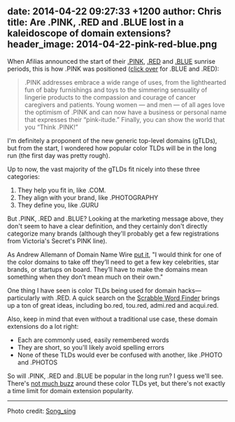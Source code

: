 date: 2014-04-22 09:27:33 +1200
author: Chris
title: Are .PINK, .RED and .BLUE lost in a kaleidoscope of domain extensions?
header_image: 2014-04-22-pink-red-blue.png
----

<!-- excerpt -->

When Afilias announced the start of their [.PINK](https://iwantmyname.com/domains/dot-pink), [.RED](https://iwantmyname.com/domains/dot-red) and [.BLUE](https://iwantmyname.com/domains/dot-blue) sunrise periods, this is how .PINK was positioned ([click over](http://finance.yahoo.com/news/afilias-adds-color-choice-internet-192000232.html) for .BLUE and .RED):

>.PINK addresses embrace a wide range of uses, from the lighthearted fun of baby furnishings and toys to the simmering sensuality of lingerie products to the compassion and courage of cancer caregivers and patients. Young women — and men — of all ages love the optimism of .PINK and can now have a business or personal name that expresses their “pink-itude.” Finally, you can show the world that you “Think .PINK!”

I'm definitely a proponent of the new generic top-level domains (gTLDs), but from the start, I wondered how popular color TLDs will be in the long run (the first day was pretty rough). 

<!-- /excerpt -->

Up to now, the vast majority of the gTLDs fit nicely into these three categories:

1. They help you fit in, like .COM. 
2. They align with your brand, like .PHOTOGRAPHY
3. They define you, like .GURU

But .PINK, .RED and .BLUE? Looking at the marketing message above, they don't seem to have a clear definition, and they certainly don't directly categorize many brands (although they'll probably get a few registrations from Victoria's Secret's PINK line). 

As Andrew Allemann of Domain Name Wire [put it](http://domainnamewire.com/2014/04/18/afilias-new-top-level-domain-names-have-very-slow-first-day/), "I would think for one of the color domains to take off they’ll need to get a few key celebrities, star brands, or startups on board. They’ll have to make the domains mean something when they don’t mean much on their own."

One thing I have seen is color TLDs being used for domain hacks—particularly with .RED. A quick search on the [Scrabble Word Finder](http://www.scrabblefinder.com/ends-with/red/) brings up a ton of great ideas, including bo.red, tou.red, admi.red and acqui.red. 

Also, keep in mind that even without a traditional use case, these domain extensions do a lot right:

+ Each are commonly used, easily remembered words 
+ They are short, so you'll likely avoid spelling errors
+ None of these TLDs would ever be confused with another, like .PHOTO and .PHOTOS

So will .PINK, .RED and .BLUE be popular in the long run? I guess we'll see. There's [not much buzz](http://ntldstats.com/tld) around these color TLDs yet, but there's not exactly a time limit for domain extension popularity.

***

Photo credit: [Song_sing](https://www.flickr.com/photos/greenjeans/2152188179/)
